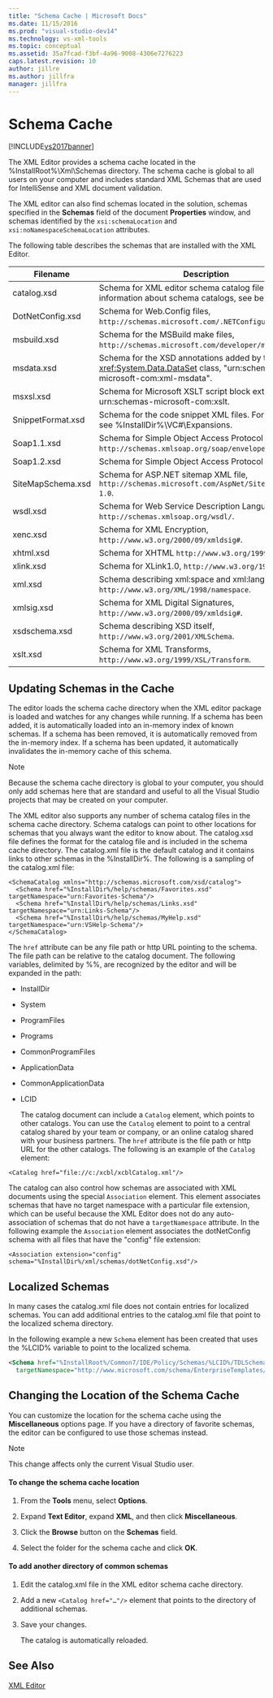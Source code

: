 ```yaml
---
title: "Schema Cache | Microsoft Docs"
ms.date: 11/15/2016
ms.prod: "visual-studio-dev14"
ms.technology: vs-xml-tools
ms.topic: conceptual
ms.assetid: 35a7fcad-f3bf-4a96-9008-4306e7276223
caps.latest.revision: 10
author: jillre
ms.author: jillfra
manager: jillfra
---
```

# Schema Cache
[!INCLUDE[vs2017banner](../includes/vs2017banner.md)]

The XML Editor provides a schema cache located in the %InstallRoot%\Xml\Schemas directory. The schema cache is global to all users on your computer and includes standard XML Schemas that are used for IntelliSense and XML document validation.

 The XML editor can also find schemas located in the solution, schemas specified in the **Schemas** field of the document **Properties** window, and schemas identified by the `xsi:schemaLocation` and `xsi:noNamespaceSchemaLocation` attributes.

 The following table describes the schemas that are installed with the XML Editor.

|     Filename      |                                                      Description                                                      |
|-------------------|-----------------------------------------------------------------------------------------------------------------------|
|    catalog.xsd    |             Schema for XML editor schema catalog files. For information about schema catalogs, see below.             |
| DotNetConfig.xsd  |                 Schema for Web.Config files, `http://schemas.microsoft.com/.NETConfiguration/v2.0`.                 |
|    msbuild.xsd    |              Schema for the MSBuild make files, `http://schemas.microsoft.com/developer/msbuild/2003`.              |
|    msdata.xsd     | Schema for the XSD annotations added by the <xref:System.Data.DataSet> class, "urn:schemas-microsoft-com:xml-msdata". |
|     msxsl.xsd     |                  Schema for Microsoft XSLT script block extensions, urn:schemas-microsoft-com:xslt.                   |
| SnippetFormat.xsd |                 Schema for the code snippet XML files. For examples, see %InstallDir%\VC#\Expansions.                 |
|    Soap1.1.xsd    |            Schema for Simple Object Access Protocol (SOAP) 1.1, `http://schemas.xmlsoap.org/soap/envelope/`.            |
|    Soap1.2.xsd    |                                     Schema for Simple Object Access Protocol 1.2.                                     |
| SiteMapSchema.xsd |            Schema for ASP.NET sitemap XML file, `http://schemas.microsoft.com/AspNet/SiteMap-File-1.0`.             |
|     wsdl.xsd      |                    Schema for Web Service Description Language, `http://schemas.xmlsoap.org/wsdl/`.                     |
|     xenc.xsd      |                            Schema for XML Encryption, `http://www.w3.org/2000/09/xmldsig#`.                             |
|     xhtml.xsd     |                                    Schema for XHTML `http://www.w3.org/1999/xhtml`.                                     |
|     xlink.xsd     |                                  Schema for XLink1.0, `http://www.w3.org/1999/xlink`.                                   |
|      xml.xsd      |              Schema describing xml:space and xml:lang attributes, `http://www.w3.org/XML/1998/namespace`.               |
|    xmlsig.xsd     |                        Schema for XML Digital Signatures, `http://www.w3.org/2000/09/xmldsig#`.                         |
|   xsdschema.xsd   |                            Schema describing XSD itself, `http://www.w3.org/2001/XMLSchema`.                            |
|     xslt.xsd      |                           Schema for XML Transforms, `http://www.w3.org/1999/XSL/Transform`.                            |

## Updating Schemas in the Cache
 The editor loads the schema cache directory when the XML editor package is loaded and watches for any changes while running. If a schema has been added, it is automatically loaded into an in-memory index of known schemas. If a schema has been removed, it is automatically removed from the in-memory index. If a schema has been updated, it automatically invalidates the in-memory cache of this schema.

> [!NOTE]
> Because the schema cache directory is global to your computer, you should only add schemas here that are standard and useful to all the Visual Studio projects that may be created on your computer.

 The XML editor also supports any number of schema catalog files in the schema cache directory. Schema catalogs can point to other locations for schemas that you always want the editor to know about. The catalog.xsd file defines the format for the catalog file and is included in the schema cache directory. The catalog.xml file is the default catalog and it contains links to other schemas in the %InstallDir%. The following is a sampling of the catalog.xml file:

```
<SchemaCatalog xmlns="http://schemas.microsoft.com/xsd/catalog">
  <Schema href="%InstallDir%/help/schemas/Favorites.xsd" targetNamespace="urn:Favorites-Schema"/>
  <Schema href="%InstallDir%/help/schemas/Links.xsd" targetNamespace="urn:Links-Schema"/>
  <Schema href="%InstallDir%/help/schemas/MyHelp.xsd" targetNamespace="urn:VSHelp-Schema"/>
</SchemaCatalog>
```

 The `href` attribute can be any file path or http URL pointing to the schema. The file path can be relative to the catalog document. The following variables, delimited by %%, are recognized by the editor and will be expanded in the path:

- InstallDir

- System

- ProgramFiles

- Programs

- CommonProgramFiles

- ApplicationData

- CommonApplicationData

- LCID

  The catalog document can include a `Catalog` element, which points to other catalogs. You can use the `Catalog` element to point to a central catalog shared by your team or company, or an online catalog shared with your business partners. The `href` attribute is the file path or http URL for the other catalogs. The following is an example of the `Catalog` element:

```
<Catalog href="file://c:/xcbl/xcblCatalog.xml"/>
```

 The catalog can also control how schemas are associated with XML documents using the special `Association` element. This element associates schemas that have no target namespace with a particular file extension, which can be useful because the XML Editor does not do any auto-association of schemas that do not have a `targetNamespace` attribute. In the following example the `Association` element associates the dotNetConfig schema with all files that have the "config" file extension:

```
<Association extension="config" schema="%InstallDir%/xml/schemas/dotNetConfig.xsd"/>
```

## Localized Schemas
 In many cases the catalog.xml file does not contain entries for localized schemas. You can add additional entries to the catalog.xml file that point to the localized schema directory.

 In the following example a new `Schema` element has been created that uses the %LCID% variable to point to the localized schema.

```xml
<Schema href="%InstallRoot%/Common7/IDE/Policy/Schemas/%LCID%/TDLSchema.xsd"
  targetNamespace="http://www.microsoft.com/schema/EnterpriseTemplates/TDLSchema"/>
```

## Changing the Location of the Schema Cache
 You can customize the location for the schema cache using the **Miscellaneous** options page. If you have a directory of favorite schemas, the editor can be configured to use those schemas instead.

> [!NOTE]
> This change affects only the current Visual Studio user.

#### To change the schema cache location

1. From the **Tools** menu, select **Options**.

2. Expand **Text Editor**, expand **XML**, and then click **Miscellaneous**.

3. Click the **Browse** button on the **Schemas** field.

4. Select the folder for the schema cache and click **OK**.

#### To add another directory of common schemas

1. Edit the catalog.xml file in the XML editor schema cache directory.

2. Add a new `<Catalog href="…"/>` element that points to the directory of additional schemas.

3. Save your changes.

     The catalog is automatically reloaded.

## See Also
 [XML Editor](../xml-tools/xml-editor.md)
